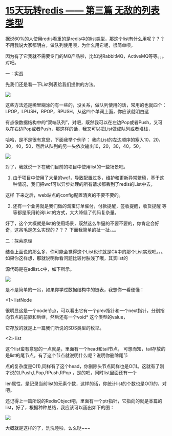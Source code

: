 # [15天玩转redis —— 第三篇 无敌的列表类型][0] 


据说60%的人使用redis看重的是redis中的list类型，那这个list有什么用呢？？？不用我说大家都明白，做队列使用呗，为什么用它呢，很简单呗，

因为有了它我就不需要专门的MQ产品啦，比如说RabbitMQ，ActiveMQ等等。。。对吧。

一：实战

先我们还是看一下List列表给我们提供的方法。

![][1]

这些方法还是稀里糊涂的有一些的，没关系，做队列使用的话，常用的也就四个：LPOP，LPUSH，RPOP，RPUSH，从这四个单词上面，你应该就明白这

有点像数据结构中的“双端队列”，对吧，既然我可以在左边Pop或者Push，又可以在右边Pop或者Push，那这样的话，我又可以把List做成队列或者堆栈，

哈哈，是不是很有意思，下面我举个例子： 我向List的左边顺序的塞入10，20，30，40，50，然后从队列的另一头依次输出10，20，30，40，50。

![][2]

对了，我就说一下在我们目前的项目中使用list的一些场景吧。

1. 由于项目中使用了大量的wcf，导致配置过多，维护和更新异常繁琐，基于这种情况，我们把wcf可以异步处理的所有请求都丢到了redis的List中去，

这样 下来之后，web站点的config配置清爽的不要不要的。

2. 还有一个业务就是我们做的淘宝订单催付，付款提醒，签收提醒，收货提醒 等等都是采用轮询List的方式，大大降低了代码复杂量。

好了，这个大概就是list的使用场景，既然这么牛逼的不要不要的，你肯定会好奇，这吊毛是怎么实现的？？？ 下面我简单的扯一扯。。。

二：探索原理

结合上面说的那么多，你可能会觉得这个List也许就是C#中的那个List实现吧。。。如果你这样想，那就说明你看问题比较付肤浅了哦，其实list的

源代码是在adlist.c中，如下所示。

![][3]

是不是简单的一吊，如果你学过数据结构中的链表，我想你一看便懂：

<1> listNode 

很明显这是一个node节点，可以看出它有一个prev指针和一个next指针，分别指向节点的前驱和后继，然后还有一个void* 这个类型的value，

它存放的就是上一篇我们所说的SDS类型的枚举。

<2> list

这个list蛮有意思的一点就是，里面有一个head和tail节点， 可想而知，tail存放的是list的尾节点，有了这个节点就说明什么呢？说明你删除尾节

点的复杂度是O(1),同样有了这个head，你删除头节点同样也是O(1)。这就有了刚才说的LPush,LPop,RPush,RPop ，是的吧，同时list里面还有一个

len属性，是记录当前list的元素个数，这样的话，你统计list的个数也是O(1)的，对吧。

还记得上一篇所说的RedisObject吧，里面有一个ptr指针，它指向的就是本篇的list，好了，根据种种总结，我应该可以画出如下的图：

![][4]

大概就是这样的了，洗洗睡啦，么么哒~~~

[0]: http://www.cnblogs.com/huangxincheng/p/4970231.html
[1]: http://images2015.cnblogs.com/blog/214741/201511/214741-20151116210731827-1383855163.png
[2]: http://images2015.cnblogs.com/blog/214741/201511/214741-20151116221926655-1151466633.png
[3]: http://images2015.cnblogs.com/blog/214741/201511/214741-20151116214457405-583316699.png
[4]: http://images2015.cnblogs.com/blog/214741/201511/214741-20151116215644593-1009012256.png